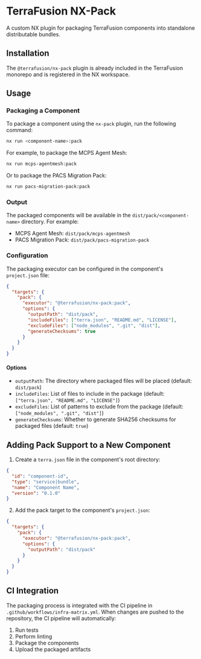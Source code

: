 # TerraFusion NX-Pack

A custom NX plugin for packaging TerraFusion components into standalone distributable bundles.

## Installation

The `@terrafusion/nx-pack` plugin is already included in the TerraFusion monorepo and is registered in the NX workspace.

## Usage

### Packaging a Component

To package a component using the `nx-pack` plugin, run the following command:

```bash
nx run <component-name>:pack
```

For example, to package the MCPS Agent Mesh:

```bash
nx run mcps-agentmesh:pack
```

Or to package the PACS Migration Pack:

```bash
nx run pacs-migration-pack:pack
```

### Output

The packaged components will be available in the `dist/pack/<component-name>` directory. For example:

- MCPS Agent Mesh: `dist/pack/mcps-agentmesh`
- PACS Migration Pack: `dist/pack/pacs-migration-pack`

### Configuration

The packaging executor can be configured in the component's `project.json` file:

```json
{
  "targets": {
    "pack": {
      "executor": "@terrafusion/nx-pack:pack",
      "options": {
        "outputPath": "dist/pack",
        "includeFiles": ["terra.json", "README.md", "LICENSE"],
        "excludeFiles": ["node_modules", ".git", "dist"],
        "generateChecksums": true
      }
    }
  }
}
```

#### Options

- `outputPath`: The directory where packaged files will be placed (default: `dist/pack`)
- `includeFiles`: List of files to include in the package (default: `["terra.json", "README.md", "LICENSE"]`)
- `excludeFiles`: List of patterns to exclude from the package (default: `["node_modules", ".git", "dist"]`)
- `generateChecksums`: Whether to generate SHA256 checksums for packaged files (default: `true`)

## Adding Pack Support to a New Component

1. Create a `terra.json` file in the component's root directory:

```json
{
  "id": "component-id",
  "type": "service|bundle",
  "name": "Component Name",
  "version": "0.1.0"
}
```

2. Add the pack target to the component's `project.json`:

```json
{
  "targets": {
    "pack": {
      "executor": "@terrafusion/nx-pack:pack",
      "options": {
        "outputPath": "dist/pack"
      }
    }
  }
}
```

## CI Integration

The packaging process is integrated with the CI pipeline in `.github/workflows/infra-matrix.yml`. When changes are pushed to the repository, the CI pipeline will automatically:

1. Run tests
2. Perform linting
3. Package the components
4. Upload the packaged artifacts